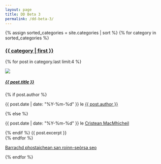 ```yaml
---   
layout: page
title: DD Beta 3
permalink: /dd-beta-3/
---
```


{% assign sorted_categories = site.categories | sort %}
{% for category in sorted_categories %}
   <h3 class="post-title"><a href="{{ site.baseurl }}/roinn-seorsa/{{ category | first }}" name="{{ category | first }}">{{ category | first }}</a></h3>
   <div class="hidden-section-divider"></div>
   <div class="row">
      {% for post in category.last limit:4 %}
         <div class="col-md-3">
            <p><a href="{{ site.baseurl }}{{ post.url }}"><img src="{{ post.image }}" class="index-image"></a></p>
            <h5 class="post-title"><a href="{{ site.baseurl }}{{ post.url }}">{{ post.title }}</a></h5>
            <!-- If there is an autor link defined in the post's front matter link to that author -->
            {% if post.author %}
               <p class="text-muted">{{ post.date | date: "%Y-%m-%d" }} le <a href="{{ post.author_url }}">{{ post.author }}</a></p>
            <!-- If there is not auther defined in the post's front matter link to Crìstean MacMhìcheil -->
            {% else %}
               <p class="text-muted">{{ post.date | date: "%Y-%m-%d" }} le <a href="{{ site.baseurl}}/fios/">Crìstean MacMhìcheil</a></p>
            {% endif %}
            <!-- Insert the post excerpt here -->
            {{ post.excerpt }}
         </div>
      {% endfor %}
   </div>
   <p>
      <a href="{{ site.baseurl }}/roinn-seorsa/{{ category | first }}" name="{{ category | first }}">Barrachd phostaichean san roinn-seòrsa seo <i class="far fa-arrow-alt-circle-right"></i></a>
      <div class="section-divider"></div>
    </p>
   <div class="hidden-section-divider"></div>
{% endfor %}
